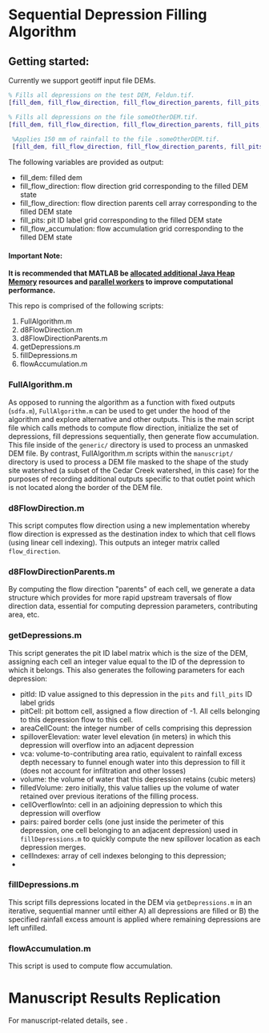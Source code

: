 # Sequential Depression Filling Algorithm

## Getting started:
Currently we support geotiff input file DEMs.
```matlab
% Fills all depressions on the test DEM, Feldun.tif.
[fill_dem, fill_flow_direction, fill_flow_direction_parents, fill_pits, fill_flow_accumulation] = sdfa(); 

% Fills all depressions on the file someOtherDEM.tif.
[fill_dem, fill_flow_direction, fill_flow_direction_parents, fill_pits, fill_flow_accumulation] = sdfa('./someOtherDEM.tif') 
  
 %Applies 150 mm of rainfall to the file .someOtherDEM.tif.
 [fill_dem, fill_flow_direction, fill_flow_direction_parents, fill_pits, fill_flow_accumulation] = sdfa('./someOtherDEM.tif', 150) 
```
The following variables are provided as output:

 - fill_dem: filled dem
 - fill_flow_direction: flow direction grid corresponding to the filled DEM state
 - fill_flow_direction: flow direction parents cell array corresponding to the filled DEM state
 - fill_pits: pit ID label grid corresponding to the filled DEM state
 - fill_flow_accumulation: flow accumulation grid corresponding to the filled DEM state


#### Important Note:  
**It is recommended that MATLAB be [allocated additional Java Heap Memory](https://www.mathworks.com/help/matlab/matlab_external/java-heap-memory-preferences.html) resources and [parallel workers](https://www.mathworks.com/help/parallel-computing/parallel-preferences.html) to improve computational performance.**


This repo is comprised of the following scripts:

 1. FullAlgorithm.m
 2. d8FlowDirection.m
 3. d8FlowDirectionParents.m
 4. getDepressions.m
 5. fillDepressions.m
 6. flowAccumulation.m


### FullAlgorithm.m
As opposed to running the algorithm as a function with fixed outputs (`sdfa.m`), `FullAlgorithm.m` can be used to get under the hood of the algorithm and explore alternative and other outputs. This is the main script file which calls methods to compute flow direction, initialize the set of depressions, fill depressions sequentially, then generate flow accumulation. This file inside of the `generic/` directory is used to process an unmasked DEM file. By contrast, FullAlgorithm.m scripts within the `manuscript/` directory is used to process a DEM file masked to the shape of the study site watershed (a subset of the Cedar Creek watershed, in this case) for the purposes of recording additional outputs specific to that outlet point which is not located along the border of the DEM file. 

### d8FlowDirection.m
This script computes flow direction using a new implementation whereby flow direction is expressed as the destination index to which that cell flows (using linear cell indexing). This outputs an integer matrix called `flow_direction`. 

### d8FlowDirectionParents.m
By computing the flow direction "parents" of each cell, we generate a data structure which provides for more rapid upstream traversals of flow direction data, essential for computing depression parameters, contributing area, etc. 

### getDepressions.m
This script generates the pit ID label matrix which is the size of the DEM, assigning each cell an integer value equal to the ID of the depression to which it belongs. This also generates the following parameters for each depression:

 - pitId: ID value assigned to this depression in the `pits` and `fill_pits` ID label grids
 - pitCell: pit bottom cell, assigned a flow direction of -1. All cells belonging to this depression flow to this cell.
 - areaCellCount: the integer number of cells comprising this depression
 - spilloverElevation: water level elevation (in meters) in which this depression will overflow into an adjacent depression
 - vca: volume-to-contributing area ratio, equivalent to rainfall excess depth necessary to funnel enough water into this depression to fill it (does not account for infiltration and other losses)
 - volume: the volume of water that this depression retains (cubic meters)
 - filledVolume: zero initially, this value tallies up the volume of water retained over previous iterations of the filling process.
 - cellOverflowInto: cell in an adjoining depression to which this depression will overflow
 - pairs: paired border cells (one just inside the perimeter of this depression, one cell belonging to an adjacent depression) used in `fillDepressions.m` to quickly compute the new spillover location as each depression merges.
 - cellIndexes: array of cell indexes belonging to this depression;
 - 

### fillDepressions.m
This script fills depressions located in the DEM via `getDepressions.m` in an iterative, sequential manner until either A) all depressions are filled or B) the specified rainfall excess amount is applied where remaining depressions are left unfilled. 

### flowAccumulation.m
This script is used to compute flow accumulation.

# Manuscript Results Replication
For manuscript-related details, see [
](https://github.com/WaterApps/SequentialDepressionFillingAlgorithm_Matlab/manuscript/README.md).
